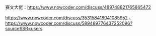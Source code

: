 赛文大佬：https://www.nowcoder.com/discuss/489748821765865472

https://www.nowcoder.com/discuss/353158418041085952
、https://www.nowcoder.com/discuss/589489776437252096?sourceSSR=users